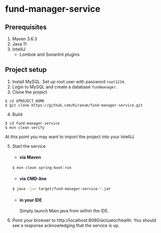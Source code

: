# fund-manager-service

## Prerequisites
1. Maven 3.6.3
2. Java 11
3. IntelliJ
   - Lombok and Sonarlint plugins

## Project setup   
1. Install MySQL. Set up root user with password `root1234`.
2. Login to MySQL and create a database `fundmanager`.
3. Clone the project
```
$ cd $PROJECT_HOME
$ git clone https://github.com/Kiranum/fund-manager-service.git
```
4. Build 
```
$ cd fund-manager-service
$ mvn clean verify
```
At this point you may want to import the project into your IntelliJ. 

5. Start the service
    - #### via Maven
    ```
    $ mvn clean spring-boot:run
    ```
    
    - #### via CMD-line
    ```bash
    $ java -jar target/fund-manager-service-*.jar
    ```

    - #### in your IDE
        Simply launch Main.java from within the IDE.

6. Point your browser to http://localhost:8080/actuator/health. You should see a response acknowledging that the service 
is up.

